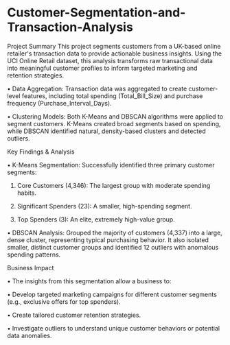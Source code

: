 # Customer-Segmentation-and-Transaction-Analysis
Project Summary
This project segments customers from a UK-based online retailer's transaction data to provide actionable business insights. Using the UCI Online Retail dataset, this analysis transforms raw transactional data into meaningful customer profiles to inform targeted marketing and retention strategies.

• Data Aggregation: Transaction data was aggregated to create customer-level features, including total spending (Total_Bill_Size) and purchase frequency   (Purchase_Interval_Days).

• Clustering Models: Both K-Means and DBSCAN algorithms were applied to segment customers. K-Means created broad segments based on spending, while DBSCAN identified natural, density-based clusters and detected outliers.

Key Findings & Analysis

• K-Means Segmentation: Successfully identified three primary customer segments:

  1. Core Customers (4,346): The largest group with moderate spending habits.

  2. Significant Spenders (23): A smaller, high-spending segment.

  3. Top Spenders (3): An elite, extremely high-value group.

• DBSCAN Analysis: Grouped the majority of customers (4,337) into a large, dense cluster, representing typical purchasing behavior. It also isolated smaller, distinct customer groups and identified 12 outliers with anomalous spending patterns.

Business Impact

• The insights from this segmentation allow a business to:

• Develop targeted marketing campaigns for different customer segments (e.g., exclusive offers for top spenders).

• Create tailored customer retention strategies.

• Investigate outliers to understand unique customer behaviors or potential data anomalies.
